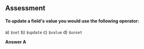 ## Assessment

#### To update a field's value you would use the following operator:

a) `$set`
b) `$update`
c) `$value`
d) `$unset`

**Answer A**
